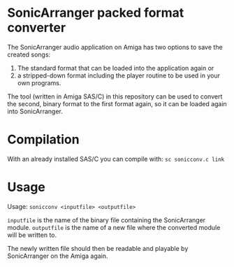# SonicArranger packed format converter

The SonicArranger audio application on Amiga has two options to save
the created songs:
1. The standard format that can be loaded into the application again
or
2. a stripped-down format including the player routine to be used in
your own programs.

The tool (written in Amiga SAS/C) in this repository can be used to
convert the second, binary format to the first format again, so it
can be loaded again into SonicArranger.

# Compilation

With an already installed SAS/C you can compile with: `sc sonicconv.c link`

# Usage

Usage: `sonicconv <inputfile> <outputfile>`

`inputfile` is the name of the binary file containing the SonicArranger
module.
`outputfile` is the name of a new file where the converted module will
be written to.

The newly written file should then be readable and playable by
SonicArranger on the Amiga again.